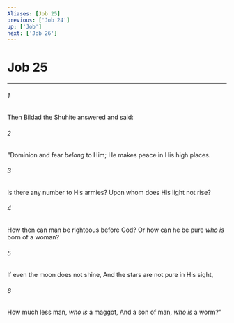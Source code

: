 ```yaml
---
Aliases: [Job 25]
previous: ['Job 24']
up: ['Job']
next: ['Job 26']
---
```

# Job 25

***


###### 1 
Then Bildad the Shuhite answered and said: 

###### 2 
"Dominion and fear _belong_ to Him; He makes peace in His high places. 

###### 3 
Is there any number to His armies? Upon whom does His light not rise? 

###### 4 
How then can man be righteous before God? Or how can he be pure _who is_ born of a woman? 

###### 5 
If even the moon does not shine, And the stars are not pure in His sight, 

###### 6 
How much less man, _who is_ a maggot, And a son of man, _who is_ a worm?"

